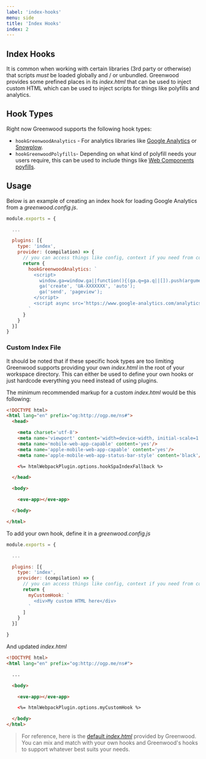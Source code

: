 ```yaml
---
label: 'index-hooks'
menu: side
title: 'Index Hooks'
index: 2
---
```


## Index Hooks

It is common when working with certain libraries (3rd party or otherwise) that scripts _must_ be loaded globally and / or unbundled.  Greenwood provides some prefined places in its _index.html_ that can be used to inject custom HTML which can be used to inject scripts for things like polyfills and analytics.

## Hook Types
Right now Greenwood supports the following hook types:
- `hookGreenwoodAnalytics` - For analytics libraries like [Google Analytics](https://developers.google.com/analytics/devguides/collection/analyticsjs/) or [Snowplow](https://snowplowanalytics.com/).
- `hookGreenwoodPolyfills`- Depending on what kind of polyfill needs your users require, this can be used to include things like [Web Components poyfills](https://www.webcomponents.org/polyfills).


## Usage
Below is an example of creating an index hook for loading Google Analytics from a _greenwood.config.js_.

```js
module.exports = {

  ...

  plugins: [{
    type: 'index',
    provider: (compilation) => {
      // you can access things like config, context if you need from compilation
      return {
        hookGreenwoodAnalytics: `
          <script>
            window.ga=window.ga||function(){(ga.q=ga.q||[]).push(arguments)};ga.l=+new Date;
            ga('create', 'UA-XXXXXXX', 'auto');
            ga('send', 'pageview');
          </script>
          <script async src='https://www.google-analytics.com/analytics.js'></script>
        `
      }
    }
  }]
}
```
### Custom Index File
It should be noted that if these specific hook types are too limiting Greenwood supports providing your own _index.html_ in the root of your workspace directory.  This can either be used to define your own hooks or just hardcode everything you need instead of using plugins.

The minimum recommended markup for a custom _index.html_ would be this following:
```html
<!DOCTYPE html>
<html lang="en" prefix="og:http://ogp.me/ns#">
  <head>

    <meta charset='utf-8'>
    <meta name='viewport' content='width=device-width, initial-scale=1'/>
    <meta name='mobile-web-app-capable' content='yes'/>
    <meta name='apple-mobile-web-app-capable' content='yes'/>
    <meta name='apple-mobile-web-app-status-bar-style' content='black'/>

    <%= htmlWebpackPlugin.options.hookSpaIndexFallback %>

  </head>

  <body>

    <eve-app></eve-app>

  </body>

</html>
```

To add your own hook, define it in a _greenwood.config.js_
```js
module.exports = {

  ...

  plugins: [{
    type: 'index',
    provider: (compilation) => {
      // you can access things like config, context if you need from compilation
      return {
        myCustomHook: `
          <div>My custom HTML here</div>
        `
      ]
    }
  }]

}
```


And updated _index.html_
```html
<!DOCTYPE html>
<html lang="en" prefix="og:http://ogp.me/ns#">

  ...

  <body>

    <eve-app></eve-app>

    <%= htmlWebpackPlugin.options.myCustomHook %>

  </body>
</html>
```

> For reference, here is the [default _index.html_](https://github.com/ProjectEvergreen/greenwood/blob/master/packages/cli/src/templates/index.html) provided by Greenwood.  You can mix and match with your own hooks and Greenwood's hooks to support whatever best suits your needs.